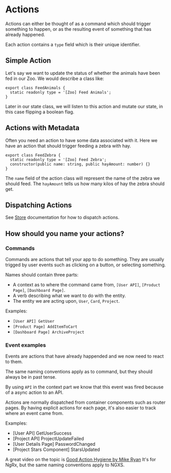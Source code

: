 # Actions
Actions can either be thought of as a command which should trigger something to happen,
or as the resulting event of something that has already happened.

Each action contains a `type` field which is their unique identifier.

## Simple Action
Let's say we want to update the status of whether the animals have been fed
in our Zoo. We would describe a class like:

```TS
export class FeedAnimals {
  static readonly type = '[Zoo] Feed Animals';
}
```

Later in our state class, we will listen to this action and mutate our
state, in this case flipping a boolean flag.

## Actions with Metadata
Often you need an action to have some data associated with it.
Here we have an action that should trigger feeding a zebra with hay.

```TS
export class FeedZebra {
  static readonly type = '[Zoo] Feed Zebra';
  constructor(public name: string, public hayAmount: number) {}
}
```

The `name` field of the action class will represent the name of the zebra we should feed.
The `hayAmount` tells us how many kilos of hay the zebra should get.

## Dispatching Actions
See [Store](store.md) documentation for how to dispatch actions.

## How should you name your actions?

### Commands
Commands are actions that tell your app to do something.
They are usually trigged by user events such as clicking on a button, or selecting something.

Names should contain three parts:

* A context as to where the command came from, `[User API]`, `[Product Page]`, `[Dashboard Page]`.
* A verb describing what we want to do with the entity.
* The entity we are acting upon, `User`, `Card`, `Project`.

Examples:

* `[User API] GetUser`
* `[Product Page] AddItemToCart`
* `[Dashboard Page] ArchiveProject`

### Event examples
Events are actions that have already happended and we now need to react to them.

The same naming conventions apply as to command, but they should always be in past tense.

By using `API` in the context part we know that this event was fired because of a async action to an API.

Actions are normally dispatched from container components such as router pages.
By having explicit actions for each page, it's also easier to track where an event came from.

Examples:

* [User API] GetUserSuccess
* [Project API] ProjectUpdateFailed
* [User Details Page] PasswordChanged
* [Project Stars Component] StarsUpdated

A great video on the topic is [Good Action Hygiene by Mike Ryan](https://www.youtube.com/watch?v=JmnsEvoy-gY)
It's for NgRx, but the same naming conventions apply to NGXS.
